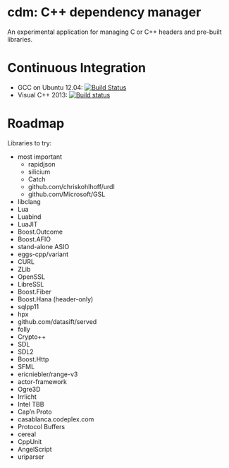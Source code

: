 # cdm: C++ dependency manager
An experimental application for managing C or C++ headers and pre-built
libraries.

# Continuous Integration
* GCC on Ubuntu 12.04: [![Build Status](https://travis-ci.org/TyRoXx/cdm.svg)](https://travis-ci.org/TyRoXx/cdm)
* Visual C++ 2013: [![Build status](https://ci.appveyor.com/api/projects/status/gicp12vo9mldy1fa?svg=true)](https://ci.appveyor.com/project/TyRoXx/cdm)

# Roadmap
Libraries to try:
* most important
  * rapidjson
  * silicium
  * Catch
  * github.com/chriskohlhoff/urdl
  * github.com/Microsoft/GSL
* libclang
* Lua
* Luabind
* LuaJIT
* Boost.Outcome
* Boost.AFIO
* stand-alone ASIO
* eggs-cpp/variant
* CURL
* ZLib
* OpenSSL
* LibreSSL
* Boost.Fiber
* Boost.Hana (header-only)
* sqlpp11
* hpx
* github.com/datasift/served
* folly
* Crypto++
* SDL
* SDL2
* Boost.Http
* SFML
* ericniebler/range-v3
* actor-framework
* Ogre3D
* Irrlicht
* Intel TBB
* Cap’n Proto
* casablanca.codeplex.com
* Protocol Buffers
* cereal
* CppUnit
* AngelScript
* uriparser
